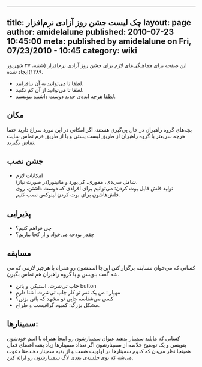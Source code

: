----------
title: چک لیست جشن روز آزادی نرم‌افزار
layout: page
author: amidelalune
published: 2010-07-23 10:45:00
meta: published by amidelalune on Fri, 07/23/2010 - 10:45
category: wiki
----------
این صفحه برای هماهنگی‌های لازم برای جشن روز آزادی نرم‌افزار (شنبه، ۲۷ شهریور ۱۳۸۹)ایجاد شده.  

* لطفا تا می‌توانید به آن بیافزایید.  
* لطفا تا می‌توانید از آن کم نکنید.  
* لطفا هرچه ایده‌ی جدید دوست داشتید بنویسید.

## مکان  
بچه‌های گروه راهبران در حال پی‌گیری هستند، اگر امکانی در این مورد سراغ دارید حتما هرچه سریعتر با گروه راهبران از طریق لیست پستی و یا از طریق فرم تماس سایت تماس بگیرید.

## جشن نصب  

* امکانات لازم  
  شامل سی‌دی، مموری، کی‌بورد و مانیتور(در صورت نیاز)،  
تولید فلش قابل بوت کردن: می‌توانیم برای افرادی که دوست داشتن، روی فلش‌هاشون
برای بوت کردن لینوکس نصب کنیم.

## پذیرایی  

* چی فراهم کنیم؟  
* چقدر بودجه می‌خواد و از کجا بیاریم؟

## مسابقه  

کسانی که می‌خوان مسابقه برگزار کنن این‌جا اسمشون رو همراه با هرچیز لازمی که می
شه گفت بنویسن و با گروه راهبران هم تماس بگیرن.

* چاپ تی‌شرت، استیکر، و باتن button  
* مهیار : من یک نفر تو کار چاپ تی‌شرت آشنا دارم  
* کسی می‌شناسه جایی تو مشهد که باتن بزنن؟  
* مشکل بزرگ: کمبود گرافیست و طراح.

## سمینار‌ها:  

کسانی که مایلند سمینار بدهند عنوان سمینارشون رو اینجا همراه با اسم خودشون بنویسن و یک توضیح خلاصه از سمینارشون اگر تعداد سمینار‌ها زیاد بشه اعضای فعال همینجا نظر می‌دن که کدوم سمینارها در اولویت هست و از بقیه سمینار دهنده‌ها دعوت می‌شه که توی جلسه‌ی بعدی لاگ سمینارشون رو ارائه کنن.

